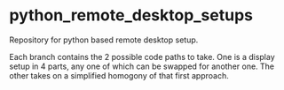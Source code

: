 # python_remote_desktop_setups

Repository for python based remote desktop setup. 

Each branch contains the 2 possible code paths to take. One is a display setup in 4 parts, any one of which can be swapped for another one. The other takes on a
 simplified homogony of that first approach. 
